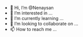 - 👋 Hi, I’m @Nenaysan
- 👀 I’m interested in ...
- 🌱 I’m currently learning ...
- 💞️ I’m looking to collaborate on ...
- 📫 How to reach me ...

<!---
Nenaysan/Nenaysan is a ✨ special ✨ repository because its `README.md` (this file) appears on your GitHub profile.
You can click the Preview link to take a look at your changes.
--->
